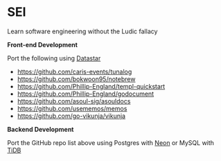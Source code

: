 # SEI
Learn software engineering without the Ludic fallacy

**Front-end Development**

Port the following using [Datastar](https://github.com/starfederation/datastar)

- https://github.com/caris-events/tunalog  
- https://github.com/bokwoon95/notebrew 
- https://github.com/Phillip-England/templ-quickstart
- https://github.com/Phillip-England/godocument
- https://github.com/asoul-sig/asouldocs
- https://github.com/usememos/memos
- https://github.com/go-vikunja/vikunja


**Backend Development**

Port the GitHub repo list above using Postgres with [Neon](https://github.com/neondatabase/neon) or MySQL with [TiDB](https://github.com/pingcap/tidb)
